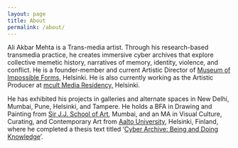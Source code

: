 ```yaml
---
layout: page
title: About
permalink: /about/
---
```

Ali Akbar Mehta is a Trans-media artist. Through his research-based transmedia practice, he creates immersive cyber archives that explore collective memetic history, narratives of memory, identity, violence, and conflict. He is a founder-member and current Artistic Director of [Museum of Impossible Forms](https://museumofimpossibleforms.org/), Helsinki. He is also currently working as the Artistic Producer at [mcult Media Residency,](https://www.m-cult.org/) Helsinki.

He has exhibited his projects in galleries and alternate spaces in New Delhi, Mumbai, Pune, Helsinki, and Tampere. He holds a BFA in Drawing and Painting from [Sir J.J. School of Art](http://www.sirjjschoolofart.in/), Mumbai, and an MA in Visual Culture, Curating, and Contemporary Art from [Aalto University](http://vicca.fi/), Helsinki, Finland, where he completed a thesis text titled ‘[Cyber Archive: Being and Doing Knowledge](https://aliakbarmehta.com/content/cyber-archive)’.
